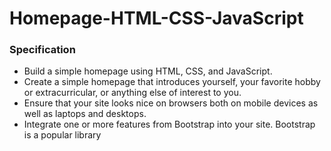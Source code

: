 # Homepage-HTML-CSS-JavaScript

### Specification

* Build a simple homepage using HTML, CSS, and JavaScript.
* Create a simple homepage that introduces yourself, your favorite hobby or extracurricular, or anything else of interest to you.
* Ensure that your site looks nice on browsers both on mobile devices as well as laptops and desktops.
* Integrate one or more features from Bootstrap into your site. Bootstrap is a popular library


